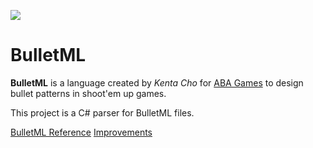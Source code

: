 [![](https://travis-ci.org/Noxalus/BulletML.svg?branch=master)](https://travis-ci.org/Noxalus/BulletML)

# BulletML

**BulletML** is a language created by *Kenta Cho* for [ABA Games](https://en.wikipedia.org/wiki/ABA_Games) to design bullet patterns in shoot'em up games.

This project is a C# parser for BulletML files.

[BulletML Reference](https://github.com/Noxalus/BulletML/wiki/BulletML-Reference)
[Improvements](https://github.com/Noxalus/BulletML/wiki/Improvements)
